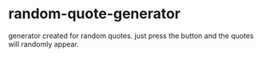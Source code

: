 # random-quote-generator

generator created for random quotes.
just press the button and the quotes will randomly appear.
